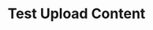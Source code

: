 ---
title: "Test Upload Content"
description: "This is an upload test as a public member"
type: "course"
category: "Others"
difficulty: "Basic"
summary: "Test upload"
file_path: ""
image: "https://assets-global.website-files.com/5e39e095596498a8b9624af1/5ffca6e3e0d8ad9231cc2af6_Portfolio-course---final.png"
link: "https://www.youtube.com/watch?v=dQw4w9WgXcQ"
status: "open"
---